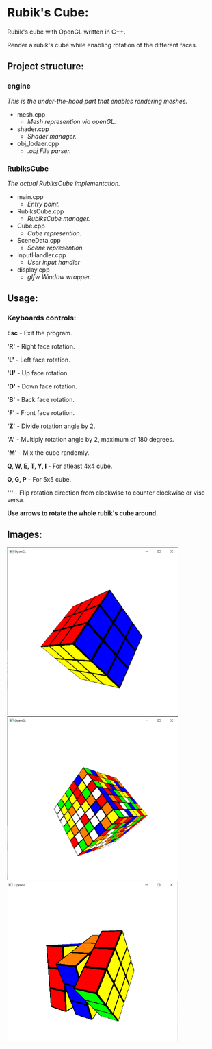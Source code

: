 # Rubik's Cube:
Rubik's cube with OpenGL written in C++.

Render a rubik's cube while enabling rotation of the different faces.

## Project structure:

### engine
*This is the under-the-hood part that enables rendering meshes.*
- mesh.cpp
  - *Mesh represention via openGL.*
- shader.cpp
  - *Shader manager.*
- obj_lodaer.cpp
  - *.obj File parser.*

### RubiksCube
*The actual RubiksCube implementation.*
- main.cpp
  - *Entry point.*
- RubiksCube.cpp
  - *RubiksCube manager.*
- Cube.cpp 
  - *Cube represention.*
- SceneData.cpp 
  - *Scene represention.*
- InputHandler.cpp
  - *User input handler*
- display.cpp
  - *glfw Window wrapper.*

##  Usage:
### Keyboards controls:

**Esc** - Exit the program.

**'R'** - Right face rotation.

**'L'** - Left face rotation.

**'U'** - Up face rotation.

**'D'** - Down face rotation.

**'B'** - Back face rotation.

**'F'** - Front face rotation.

**'Z'** - Divide rotation angle by 2.

**'A'** - Multiply rotation angle by 2, maximum of 180 degrees.

**'M'** - Mix the cube randomly.

**Q, W, E, T, Y, I**  - For atleast 4x4 cube.	

**O, G, P** - For 5x5 cube.

**'''** - Flip rotation direction from clockwise to counter clockwise or vise versa.

**Use arrows to rotate the whole rubik's cube around.**

##  Images:
<img  src="Images/RubiksCube_1.png" width="400" >
<img  src="Images/RubiksCube_2.png" width="400" >
<img  src="Images/RubiksCube_3.png" width="400" >
